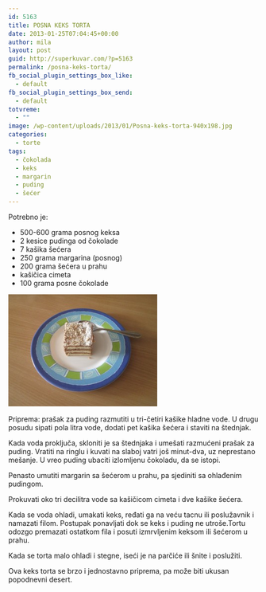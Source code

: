 ```yaml
---
id: 5163
title: POSNA KEKS TORTA
date: 2013-01-25T07:04:45+00:00
author: mila
layout: post
guid: http://superkuvar.com/?p=5163
permalink: /posna-keks-torta/
fb_social_plugin_settings_box_like:
  - default
fb_social_plugin_settings_box_send:
  - default
totvreme:
  - ""
image: /wp-content/uploads/2013/01/Posna-keks-torta-940x198.jpg
categories:
  - torte
tags:
  - čokolada
  - keks
  - margarin
  - puding
  - šećer
---
```

Potrebno je:

  * 500-600 grama posnog keksa
  * 2 kesice pudinga od čokolade
  * 7 kašika šećera
  * 250 grama margarina (posnog)
  * 200 grama šećera u prahu
  * kašičica cimeta
  * 100 grama posne čokolade

<img class="alignnone size-medium wp-image-5164" src="/wp-content/uploads/2013/01/Posna-keks-torta-300x225.jpg" alt="Posna keks torta" width="300" height="225" /> 

Priprema: prašak za puding razmutiti u tri-četiri kašike hladne vode. U drugu posudu sipati pola litra vode, dodati pet kašika šećera i staviti na štednjak.

Kada voda proključa, skloniti je sa štednjaka i umešati razmućeni prašak za puding. Vratiti na ringlu i kuvati na slaboj vatri još minut-dva, uz neprestano mešanje. U vreo puding ubaciti izlomljenu čokoladu, da se istopi.

Penasto umutiti margarin sa šećerom u prahu, pa sjediniti sa ohlađenim pudingom.

Prokuvati oko tri decilitra vode sa kašičicom cimeta i dve kašike šećera.

Kada se voda ohladi, umakati keks, ređati ga na veću tacnu ili poslužavnik i namazati filom. Postupak ponavljati dok se keks i puding ne utroše.Tortu odozgo premazati ostatkom fila i posuti izmrvljenim keksom ili šećerom u prahu.

Kada se torta malo ohladi i stegne, iseći je na parčiće ili šnite i poslužiti.

Ova keks torta se brzo i jednostavno priprema, pa može biti ukusan popodnevni desert.